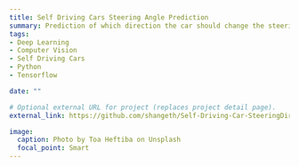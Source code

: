 ```yaml
---
title: Self Driving Cars Steering Angle Prediction
summary: Prediction of which direction the car should change the steering direction in autonomous mode with the camera image as the input using transfer learning and fine tuning.
tags:
- Deep Learning
- Computer Vision
- Self Driving Cars
- Python
- Tensorflow

date: ""

# Optional external URL for project (replaces project detail page).
external_link: https://github.com/shangeth/Self-Driving-Car-SteeringDirectionPrediction

image:
  caption: Photo by Toa Heftiba on Unsplash
  focal_point: Smart
---
```

